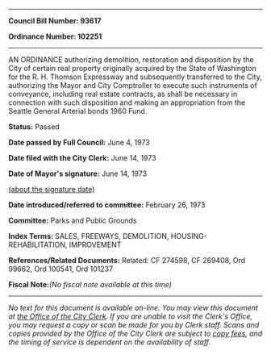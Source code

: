 

********

**Council Bill Number: 93617**
   
**Ordinance Number: 102251**
********

 AN ORDINANCE authorizing demolition, restoration and disposition by the City of certain real property originally acquired by the State of Washington for the R. H. Thomson Expressway and subsequently transferred to the City, authorizing the Mayor and City Comptroller to execute such instruments of conveyance, including real estate contracts, as shall be necessary in connection with such disposition and making an appropriation from the Seattle General Arterial bonds 1960 Fund.

**Status:** Passed
   
**Date passed by Full Council:** June 4, 1973
   
**Date filed with the City Clerk:** June 14, 1973
   
**Date of Mayor's signature:** June 14, 1973
   
[(about the signature date)](/~public/approvaldate.htm)
   
   
   
**Date introduced/referred to committee:** February 26, 1973
   
**Committee:** Parks and Public Grounds
   
   
**Index Terms:** SALES, FREEWAYS, DEMOLITION, HOUSING-REHABILITATION, IMPROVEMENT

**References/Related Documents:** Related: CF 274598, CF 269408, Ord 99662, Ord 100541, Ord 101237

**Fiscal Note:**_(No fiscal note available at this time)_
********

_No text for this document is available on-line. You may view this document at [the Office of the City Clerk](http://www.seattle.gov/leg/clerk/contactUs.htm). If you are unable to visit the Clerk's Office, you may request a copy or scan be made for you by Clerk staff. Scans and copies provided by the Office of the City Clerk are subject to [copy fees](http://clerk.seattle.gov/~public/clerkfees.htm), and the timing of service is dependent on the availability of staff._

